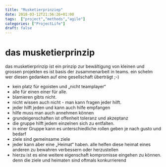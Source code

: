 ```yaml
---
title: "Musketierprinziep"
date: 2018-03-12T21:56:26+01:00
tags:  ["project","methods","agile"]
categories: ["ProjectLife"]
draft: false
---
```

das musketierprinzip
=====================

das musketierprinzip ist ein prinzip zur bewältigung von kleinen und grossen projekten
es ist basis der zusammenarbeit in teams. ein schelm wer diesen gedanken auf eine gesellschaft überträgt ;-)

-  kein platz für egoisten  und „nicht teamplayer“ 
-  alle für einen einer für alle.  
-  blamieren gibts nicht.
-  nicht wissen auch nicht - man kann fragen jeder hilft.
-  jeder hilft jeden und kann auch hilfe empfangen
-  hilfe muss man auch annehmen können
-  grundeigenschaften ist offenheit toleranz und akzeptanz
-  die gruppe hilft jedem einzelnen sich zu entfalten.
-  in einer Gruppe kann es unterschiedliche rollen geben je nach gusto und bedarf 
-  ziele sind gemeinsame ziele 
-  jeder kann aber eine „Heimat“ haben. alle helfen diese heimat eines anderen zu bewahren verbessern oder herzustellen
-  hierzu ist es eine weitere eigenschaft kompromisse eingehen zu können. denn die ziele und heimaten sind oftmals konkurrierend



